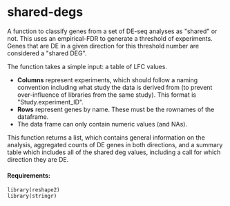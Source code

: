 # shared-degs

A function to classify genes from a set of DE-seq analyses as "shared" or not. This uses an empirical-FDR to generate a threshold of experiments. Genes that are DE in a given direction for this threshold number are considered a "shared DEG".

The function takes a simple input: a table of LFC values. 
* **Columns** represent experiments, which should follow a naming convention including what study the data is derived from (to prevent over-influence of libraries from the same study). This format is "Study.experiment_ID".
* **Rows** represent genes by name. These must be the rownames of the dataframe.
* The data frame can only contain numeric values (and NAs).

This function returns a list, which contains general information on the analysis, aggregated counts of DE genes in both directions, and a summary table which includes all of the shared deg values, including a call for which direction they are DE.

#### Requirements:
```
library(reshape2)
library(stringr)
```
